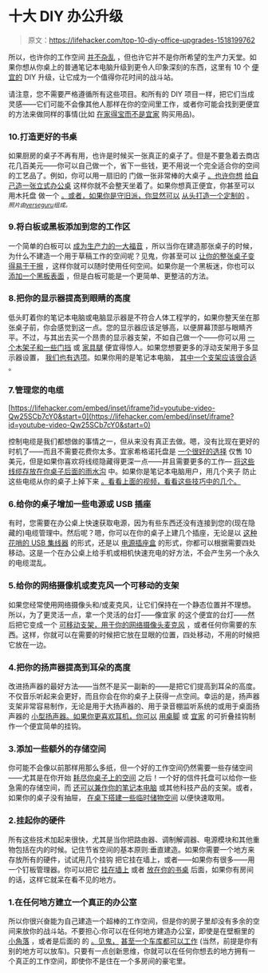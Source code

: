 # 十大 DIY 办公升级

> 原文：<https://lifehacker.com/top-10-diy-office-upgrades-1518199762>

所以，也许你的工作空间 [并不杂乱](https://lifehacker.com/top-10-office-decluttering-tricks-5641578) ，但也许它并不是你所希望的生产力天堂。如果你想从你桌上的普通笔记本电脑升级到更令人印象深刻的东西，这里有 10 个 [便宜的](http://lifehacker.com/where-to-get-cheap-materials-for-all-your-diy-projects-514486682) DIY 升级，让它成为一个值得你花时间的战斗站。



请注意，您不需要严格遵循所有这些项目。和所有的 DIY 项目一样，把它们当成灵感——它们可能不会像其他人那样在你的空间里工作，或者你可能会找到更便宜的方法来做同样的事情(比如 [在家得宝而不是宜家](https://lifehacker.com/when-ikea-is-great-for-diy-and-when-it-isnt-499158925) 购买用品)。

### 10.打造更好的书桌

如果厨房的桌子不再有用，也许是时候买一张真正的桌子了。但是不要急着去商店花几百美元——你可以自己做一个，省下一些钱，更不用说一个完全适合你的空间的工艺品了。例如，你可以用一扇旧的 门做一张非常棒的大桌子 [。也许你想](https://lifehacker.com/workspace-inspiration-embracing-the-door-as-desk-optio-5409739/) [给自己造一张立式办公桌](http://lifehacker.com/make-yourself-a-standing-desk-this-weekend-5929765) 这样你就不会整天坐着了。如果你想真正便宜，你甚至可以用木托盘 做一个 [。或者，如果你是守旧派，你显然可以](http://lifehacker.com/create-a-cheap-and-spacious-desk-with-a-wooden-pallet-5825429) [从头打造一个定制的](http://lifehacker.com/how-to-choose-or-build-the-perfect-desk-for-you-1000433355) 。 *<small>照片由</small>*[*<small>verseguru</small>*](http://www.flickr.com/photos/verseguru/5577488734/)*<small>组成。</small>*

### 9.将白板或黑板添加到您的工作区

一个简单的白板可以 [成为生产力的一大福音](https://lifehacker.com/how-a-whiteboard-helped-a-terrible-delegator-keep-a-tea-5950957) ，所以当你在建造那张桌子的时候，为什么不建造一个用于草稿工作的空间呢？见鬼，你甚至可以 [让你的整张桌子变得易于干擦](http://lifehacker.com/this-diy-whiteboard-desk-makes-for-quick-notes-and-brai-5954784) ，这样你就可以随时使用任何空间。如果你是一个黑板迷，你也可以 [添加一个黑板表面](http://lifehacker.com/add-a-chalkboard-surface-to-your-desk-for-easy-note-tak-5815567) ，但是白板可能是一个更简单、更整洁的方法。

### 8.把你的显示器提高到眼睛的高度

低头盯着你的笔记本电脑或电脑显示器是不符合人体工程学的，如果你整天坐在那张桌子前，你会感觉到这一点。您的显示器应该足够高，以便屏幕顶部与眼睛齐平。不过，与其出去买一个昂贵的显示器支架，不如自己做一个——你可以用 [一个木架子和一些门挡](https://lifehacker.com/diy-tv-or-monitor-stand-from-door-stoppers-5159703) 或 [家具腿](http://lifehacker.com) 便宜得惊人。如果您想要更多的浮动支架用于多显示器设置， [我们也有选项](http://lifehacker.com/make-a-diy-monitor-stand-on-the-cheap-5414442)。如果你用的是笔记本电脑， [其中一个支架应该很合适](http://lifehacker.com/top-10-diy-laptop-stands-369689) 。

### 7.管理您的电缆

 [https://lifehacker.com/embed/inset/iframe?id=youtube-video-Qw25SCb7cY0&start=0](https://lifehacker.com/embed/inset/iframe?id=youtube-video-Qw25SCb7cY0&start=0) 

控制电缆是我们都想做的事情之一，但从来没有真正去做。嗯，没有比现在更好的时机了——而且不需要花费你太多。宜家希格诺托盘是 [一个很好的选择](https://lifehacker.com/hack-attack-the-cordless-workspace-sort-of-179911) 仅售 10 美元，但是如果你喜欢将线缆隐藏得更深一点——并且需要更多的工作— [将这些线缆存放在你桌子后面的雨水沟](http://lifehacker.com/rain-gutters-as-cable-management-tools-5299994) 中。如果你是笔记本电脑用户，用几个夹子 防止这些电缆从你的桌子上掉下来 [。看看上面的视频，看看这些技巧中的几个。](http://lifehacker.com/binder-clips-as-cable-catchers-redux-5499838)

### 6.给你的桌子增加一些电源或 USB 插座

有时，您需要在办公桌上快速获取电源，因为有些东西还没有连接到您的(现在隐藏的)电缆管理中。然后呢？嗯，你可以在你的桌子上建几个插座，无论是以 [这种花哨的 USB 集线器](https://lifehacker.com/diy-desk-embedded-usb-hub-puts-usb-ports-at-your-finger-5692853) 的形式，还是以 [电源插座盒](https://lifehacker.com/this-diy-power-outlet-adds-a-pair-of-good-looking-plugs-5980794) 的形式，你都可以根据需要四处移动。这是一个在办公桌上给手机或相机快速充电的好方法，不会产生另一个永久的电缆混乱。

### 5.给你的网络摄像机或麦克风一个可移动的支架

如果您经常使用网络摄像头和/或麦克风，让它们保持在一个静态位置并不理想。所以，为了更灵活一点，拿一个灵活的台灯——像宜家 的这个便宜的台灯——然后把它变成一个 [可移动支架，用于你的网络摄像头](https://lifehacker.com/hack-an-ikea-lamp-into-an-adjustable-webcam-mount-5874084)[麦克风](http://lifehacker.com/make-an-adjustable-diy-mic-stand-out-of-a-lamp-5790102) ，或者任何你需要的东西。这样，你就可以在需要的时候把它放在显眼的位置，四处移动，不用的时候把它放在一边。

### 4.把你的扬声器提高到耳朵的高度

改进扬声器的最好方法——当然不是买一副新的——是把它们提高到耳朵的高度。不仅音乐听起来会更好，而且你会在你的桌子上获得一点空间。幸运的是，扬声器支架非常容易制作，无论是用于大扬声器的、用于录音棚监听系统的或用于桌面扬声器的 [小型扬声器。如果你更喜欢耳机，你可以](http://lifehacker.com/turn-these-ikea-lamps-into-speaker-mounts-to-keep-your-5860010) [用桌脚](http://lifehacker.com/repurpose-an-ikea-bed-leg-into-a-headphone-wall-mount-5888299) 或 [宜家](https://lifehacker.com/loud-cellphones-lost-coats-and-wi-fi-hotspots-5893422/) 的可折叠挂钩制作一个便宜简单的挂钩。

### 3.添加一些额外的存储空间

你可能不会像以前那样用那么多纸，但一个好的工作空间仍然需要一些存储空间——尤其是在你开始 [耗尽你桌子上的空间](https://lifehacker.com/what-can-i-do-when-i-run-out-of-space-on-my-desk-787799046) 之后！一个好的信件托盘可以给你一些急需的存储空间，而 [还可以兼作你的笔记本电脑](http://lifehacker.com/our-favorite-office-objects-the-letter-tray-as-laptop-5637615) 或其他科技产品的支架。或者，如果你的桌子没有抽屉， [在桌下搭建一些临时储物空间](http://lifehacker.com/add-extra-storage-to-your-drawer-less-desk-with-this-cl-5802440) 以便快速取用。

### 2.挂起你的硬件

所有这些技术加起来很快，尤其是当你把路由器、调制解调器、电源模块和其他重物包括在内的时候。记住节省空间的基本原则:垂直建造。如果你需要一个地方来存放所有的硬件，试试用几个挂钩 把它挂在墙上，或者——如果你有很多——用一个钉板管理器。你可以把它 [挂在墙上](http://lifehacker.com/diy-pegboard-home-network-wall-400093) 或者 [放在你的书桌](http://lifehacker.com/hacker-challenge-winner-the-pegboard-cable-organizer-5941969) 后面，如果你有房间的话，这样它就呆在看不见的地方。

### 1.在任何地方建立一个真正的办公室

所以你很兴奋能为自己建造一个超棒的工作空间，但是你的房子里却没有多余的空间来放你的战斗站。不要担心:你可以在任何地方建造办公室，即使是在壁橱里的[小角落](http://lifehacker.com/how-to-turn-a-spare-closet-into-a-home-office-511745443) ，或者是后面的 的 [。见鬼，](http://lifehacker.com/backyard-shed-turned-home-office-397216) [甚至一个车库都可以工作](http://lifehacker.com/the-garage-office-5309161) (当然，前提是你有别的地方可以放车)。只要有一点创新思维，你就可以在任何你想去的地方拥有一个真正的工作空间，即使你不是住在一个多房间的豪宅里。